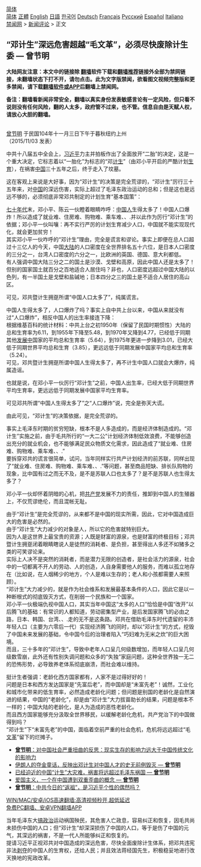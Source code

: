  <!-- 面包屑导航 --> <div class="breadcrumb"><!-- GTranslate: https://gtranslate.io/ -->  <div class="switcher notranslate">  <div class="selected">  <a href="#" onclick="return false;"> 简体</a>  </div>  <div class="option">  <a href="https://www.bannedbook.org" onclick="doGTranslate('zh-CN|zh-CN');jQuery('div.switcher div.selected a').html(jQuery(this).html());return false;" title="简体中文" class="nturl selected"> 简体</a>  <a href="https://www.bannedbook.org/zh-tw/" onclick="doGTranslate('zh-CN|zh-TW');jQuery('div.switcher div.selected a').html(jQuery(this).html());return false;" title="繁體中文" class="nturl"> 正體</a>  <a href="https://www.bannedbook.org/en/" onclick="doGTranslate('zh-CN|en');jQuery('div.switcher div.selected a').html(jQuery(this).html());return false;" title="English" class="nturl"> English</a>  <a href="https://www.bannedbook.org/ja/" onclick="doGTranslate('zh-CN|ja');jQuery('div.switcher div.selected a').html(jQuery(this).html());return false;" title="日本語" class="nturl"> 日語</a>  <a href="https://www.bannedbook.org/ko/" onclick="doGTranslate('zh-CN|ko');jQuery('div.switcher div.selected a').html(jQuery(this).html());return false;" title="한국어" class="nturl"> 한국어</a>  <a href="https://www.bannedbook.org/de/" onclick="doGTranslate('zh-CN|de');jQuery('div.switcher div.selected a').html(jQuery(this).html());return false;" title="Deutsch" class="nturl"> Deutsch</a>  <a href="https://www.bannedbook.org/fr/" onclick="doGTranslate('zh-CN|fr');jQuery('div.switcher div.selected a').html(jQuery(this).html());return false;" title="Français" class="nturl"> Français</a>  <a href="https://www.bannedbook.org/ru/" onclick="doGTranslate('zh-CN|ru');jQuery('div.switcher div.selected a').html(jQuery(this).html());return false;" title="Русский" class="nturl"> Русский</a>  <a href="https://www.bannedbook.org/es/" onclick="doGTranslate('zh-CN|es');jQuery('div.switcher div.selected a').html(jQuery(this).html());return false;" title="Español" class="nturl"> Español</a>  <a href="https://www.bannedbook.org/it/" onclick="doGTranslate('zh-CN|it');jQuery('div.switcher div.selected a').html(jQuery(this).html());return false;" title="Italiano" class="nturl"> Italiano</a>  </div>  </div>      <div class='breadcrumb-sub'><!-- Breadcrumb NavXT 6.3.0 --> <a href="https://www.bannedbook.org/" class="home">禁闻网</a> &gt; <a href="https://www.bannedbook.org/bnews/comments/" class="category">新闻评论</a> &gt; 正文</div></div><h2>“邓计生”深远危害超越“毛文革”，必须尽快废除计生委 — 曾节明</h2> <p class="notice"><b>大陆网友注意：本文中的链接除 <a href="https://github.com/bannedbook/fanqiang" >翻墙</a>软件下载和<a href="https://github.com/killgcd/justmysocks/blob/master/README.md">翻墙推荐</a>链接外全部为禁网链接，未翻墙状态下打不开，请勿点击。此为文字版禁闻，欲看图文视频完整版和更多禁闻，请下载<a href="https://github.com/bannedbook/fanqiang">翻墙软件或APP</a>后翻墙上禁闻网。</p><p>备注：翻墙看新闻非常安全，翻墙以真实身份发表敏感言论有一定风险，但只看不说则没有任何风险，翻的人太多，政府管不过来，也不管。信息自由是天赋人权，请放心大胆的翻墙。</b></p>  <div class="entry"> <p><b></b><br /> <a href="https://www.bannedbook.org/bnews/tag/%e6%9b%be%e8%8a%82%e6%98%8e/" class="st_tag internal_tag" rel="tag" title="标签 曾节明 下的日志">曾节明</a> 于民国104年十一月三日下午于暮秋纽约上州<br /> （2015/11/03 发表）</p> <p>中共十八届五中全会上，<a href="https://www.bannedbook.org/bnews/tag/%e4%b9%a0%e8%bf%91%e5%b9%b3/" class="st_tag internal_tag" rel="tag" title="标签 习近平 下的日志">习近平</a>力主并拍板作出了全面放开“二胎”的决定，这是一个重大决定，它标志着以“一胎化”为标志的“邓<a href="https://www.bannedbook.org/bnews/tag/%E8%AE%A1%E7%94%9F/" class="st_tag internal_tag" rel="tag" title="标签 计生 下的日志">计生</a>”（由邓小平开启的严酷计划<a href="https://www.bannedbook.org/bnews/tag/%e7%94%9f%e8%82%b2/" class="st_tag internal_tag" rel="tag" title="标签 生育 下的日志">生育</a>），在祸害<span class='wp_keywordlink_affiliate'><a href="https://www.bannedbook.org/" title="中国" target="_blank">中国</a></span>三十五年之后，终于走入了坟墓。</p> <p>这在客观上来说是大好事，因为“邓计生”的决策是完全荒谬的，“邓计生”厉行三十五年来，对<a href="https://www.bannedbook.org/bnews/tag/%E4%B8%AD%E5%9B%BD/" class="st_tag internal_tag" rel="tag" title="标签 中国 下的日志">中国</a>的深远伤害，实际上超过了毛泽东政治运动的总和；但是这也是远远不够的，必须彻底非常邓共制定的计划生育“基本国策”：</p>  <p><span class='wp_keywordlink'><a href="https://www.bannedbook.org/forum2/topic1112.html" title="北島、李陀主編： 七十年代" target="_blank">七十年代</a></span>末，邓小平、陈云一伙瞪着眼睛咋呼：<a href="https://www.bannedbook.org/bnews/tag/%e4%b8%ad%e5%9b%bd%e4%ba%ba/" class="st_tag internal_tag" rel="tag" title="标签 中国人 下的日志">中国人</a>生得太多了！中国人口爆炸！所以造成了就业难、住房难、购物难、乘车难、、.并以此作为厉行“邓计生”的依据；邓小平一伙叫嚷：再不实行严厉的计划生育减少人口，中国就不能实现现代化，就会更加贫穷！<br /> 其实邓小平一伙咋呼的“邓计生”理由，完全是谎言和谬论。事实上即便在总人口超过十三亿人的今天，中国<span class='wp_keywordlink_affiliate'><a href="https://www.bannedbook.org/" title="大陆" target="_blank">大陆</a></span>的人口密度在全世界排名五十六位，是日本人口密度的三分之一，台湾人口密度的六分之一，比欧洲的英国、德国、意大利都低。<br /> 有人强调中国大陆三分之二的国土是沙漠、戈壁和高原，因此中国人还是太多了！但别的国家国土就百分之百地适合人居住吗？非也，人口密度远超过中国大陆的以色列，有一半国土是戈壁和盐碱地；日本四分之三的国土是不适合人居住的高山区。</p> <p>可见，邓共暨计生拥趸所谓“中国人口太多了”，纯属谎言。</p> <p>中国人生得太多了，人口爆炸了吗？事实上自中共上台以来，中国从来就没有过“人口爆炸”，相反中国人的出生率接连下降：<br /> 根据维基百科的统计材料：中共上台之初1950年（保留了民国时期惯性）大陆的总和生育率为6.11，到1955年下降至5.48，到1970年又降到4.77，已经低于同期其他<span class='wp_keywordlink'><a href="https://www.bannedbook.org/forum11/topic335.html" title="禁片：发展中出现的问题，只能靠发展解决？" target="_blank">发展中</a></span>国家的平均总和生育率（5.64），到1975年更进一步降到3.01，已经大低于同期世界平均总和生育（3.85），更远远低于同期发展中国家平均总和生育率（5.24）。<br /> 可见，邓共暨计生拥趸所谓中国人生得太多了，再不计生中国人口就会大爆炸，纯属造谣。</p>  <p>也就是说，在邓小平一伙厉行“邓计生”之前，中国人出生率，已经大低于同期世界平均生育率，更远远低于同期发展中国家平均生育率。</p> <p>可见邓共所谓“中国人生得太多了”之“人口爆炸”说，完全是弥天大谎。</p> <p>由此可见，“邓计生”的决策依据，是完全荒谬的。</p>  <p>事实上毛泽东时期的贫穷短缺，根本不是人多造成的，而是经济体制造成的。“邓计生”实施之前，由于毛共所行的“一大二公”计划经济体制低效浪费，不能够创造出充分的就业机会，也不能够满足民众物质文化需求，因此造成了“就业难、住房难、购物难、乘车难、、.”<br /> 要拆穿邓共的谎言很简单，试问，当年同样实行共产计划经济的前苏联，同样出现了“就业难、住房难、购物难、乘车难、、.”等问题，甚至商品短缺、排长队购物的现象，比中国有过之而无不及，是不是苏联人口也太多了？是不是苏联人也生得太多了？</p> <p>邓小平一伙却怀着阴暗的心机，把<a href="https://www.bannedbook.org/bnews/tag/%e5%85%b1%e4%ba%a7%e5%85%9a/" class="st_tag internal_tag" rel="tag" title="标签 共产党 下的日志">共产党</a>发展不力的责任，推卸到中国人的生殖器上，不仅荒谬绝伦，而且混帐无耻。</p> <p>由于“邓计生”是完全荒谬的，从来都不是中国的现实所需，因此，它对中国造成巨大的危害是必然的。<br /> 由于“邓计生”大力减少的对象是人，所以它的危害就特别巨大。<br /> 因为人是这世界上最宝贵的资源；人既是财富的源泉，也是财富的终极目标；邓共暨计生拥趸闭着眼睛瞎说人是徒然的消耗者、是负担，甚至得出人多还不如猪多之类的可笑谬论来。<br /> 实际上人决不是突然的消耗者，而是潜力无限的创造者，是社会活力的源泉，社会中的一切都离不开人的劳动、人的创造，人自身需要他人的服务，而难以孤立地存在（比如说，在人烟稀少的地方，个人是难以生存的；老人和小孩都需要人来照顾）。<br /> “邓计生”大力减少的，就是作为社会维系和发展最基本条件的人口，因此它是以一种断根式的彻底毁灭方式，在削弱一个民族和一个国家。<br /> 邓小平一伙极端仇视中国人口，其实当年中国这“太多的人口”恰恰是中国“改开”以后腾飞的基础：有常识的人都知道，劳动密集型产业，是后发国家腾飞的必由之路，日本、韩国、台湾、、.走的无不是这条路。邓共在借助毛泽东时代遗留的丰沛年轻人口（主要为六零后一代）实现经济腾飞的同时，却以“邓计生”的方式，挖毁了中国未来发展的基础，令中国今后的治理者陷入“巧妇难为无米之炊”的巨大困境。<br /> 而且，三十多年的“邓计生”，导致中老年人口呈几何级数增加，而年轻人口呈几何级数雪崩，此外还有性别失调问题和众多的“失独”家庭问题，这种全世界独一无二的恐怖形势，必导致养老体系彻底崩溃，而社会难以维持。</p>  <p>挺计生者强调：老龄化西方国家都有，人家不是过得好好的！<br /> 问题是日本和西方发达国家是“先富后老”，而中国却是“未富先老”！诚然，工业化和城市化带来的低生育率，必然造成老龄化问题；但问题是别国的老龄化是自然演进的结果，中国的“老龄化”，却是由“邓计生”大力拔苗助长的结果，问题是根本不一样的；中国大陆的老龄化，是人为造成的恶性老龄化。<br /> 而且西方国家能够充分汲取全世界移民，以缓解老龄化危机，共产党治下的中国做得到吗？<br /> “邓计生”下“未富先老”的中国，面临着空前严重的社会危机，危机将远远超过“毛<a href="https://www.bannedbook.org/bnews/tag/%e6%96%87%e9%9d%a9/" class="st_tag internal_tag" rel="tag" title="标签 文革 下的日志">文革</a>”留下的烂摊子。</p> <ul class='op-related-articles' title='相关阅读'> <li><a href='https://www.bannedbook.org/bnews/comments/20210803/1599497.html' target='_blank'><b>曾节明</b>：对中国社会严重扭曲的反思：现实生存的影响力远大于中国传统文化的影响力</a></li> <li><a href='https://www.bannedbook.org/bnews/comments/20210802/1598685.html' target='_blank'>伊朗人的夺金童话，反映出邓计生对中国人才的史无前例毁灭 — <b>曾节明</b></a></li> <li><a href='https://www.bannedbook.org/bnews/comments/20210802/1598670.html' target='_blank'>已经迫近的中国“计生”大灾难，祸害将远超过毛泽东祸国 — <b>曾节明</b></a></li> <li><a href='https://www.bannedbook.org/bnews/comments/20210802/1598599.html' target='_blank'>爱国主义，一个在中国遭到双重歪曲的概念 — <b>曾节明</b></a></li> <li><a href='https://www.bannedbook.org/bnews/comments/20210801/1598316.html' target='_blank'><b>曾节明</b>：中共今日的“返祖”，是习近平个性的偶然吗？</a></li> </ul> <p class="texttj"> <a href="https://github.com/bannedbook/fanqiang/wiki/V2ray%E6%9C%BA%E5%9C%BA" target="_blank">WIN/MAC/安卓/iOS高速翻墙:高清视频秒开,超低延迟</a><br/> <a href="https://github.com/bannedbook/fanqiang/wiki/%E7%A6%81%E9%97%BB%E7%BD%91%E5%AE%89%E5%8D%93%E7%BF%BB%E5%A2%99%E6%96%B0%E9%97%BBAPP" target="_blank">免费PC翻墙、安卓VPN翻墙APP</a></p><p>当年毛泽东大<span class='wp_keywordlink'><a href="https://www.bannedbook.org/forum11/topic331.html" title="禁片：搞政治" target="_blank">搞政治</a></span>运动祸国殃民，其危害人亡政息，容易纠正和恢复，因毛共尚未损伤中国的人口；但“邓计生”却深深损伤了中国的人口，等于是伤了中国的元气，其深远的祸害，不是一代人所能够纠正和恢复的。<br /> 提请习近平正视邓共对中国造成的深远危害，尽快全面废除计生体系，把邓共违宪非法<span class='wp_keywordlink'><a href="https://www.bannedbook.org/forum2/topic21.html" title="《剥夺》 黄建民 著" target="_blank">剥夺</a></span>的中国人的生育权，还给人民；并且效法蒋经国先生，积极稳妥地进行改天换地的宪政改革。</p><a name='sharetosocial'></a>  <div style="margin-bottom:5px;padding-bottom:5px;clear:both"> <div id="archive-pix-1" class="banner-ads"> <!-- AuctionX Display platform tag START --> <div id="26318x728x90x621x_ADSLOT2" clicktrack="%%CLICK_URL_ESC%%"></div> <!-- AuctionX Display platform tag END --> </div> <div id="archive-pix-2" class="banner-ads"> <!-- AuctionX Display platform tag START --> <div id="26315x300x250x621x_ADSLOT2" clicktrack="%%CLICK_URL_ESC%%"></div> <!-- AuctionX Display platform tag END --> </div> </div>  <div id="archive-pix-1" class="banner-ads"> <!-- AuctionX Display platform tag START --> <div id="26318x728x90x621x_ADSLOT3" clicktrack="%%CLICK_URL_ESC%%"></div> <!-- AuctionX Display platform tag END --> </div> </div><!--END ENTRY--> 